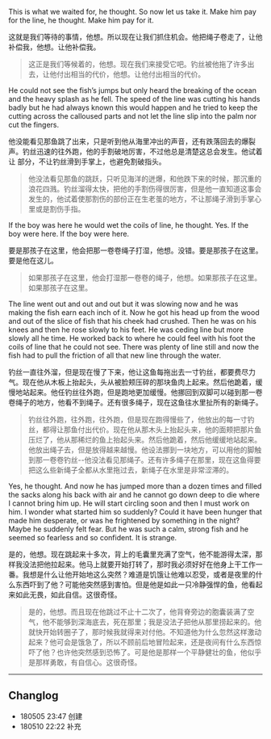 This is what we waited for, he thought. So now let us take it. Make him pay for the line, he thought. Make him pay for it.

这就是我们等待的事情，他想。所以现在让我们抓住机会。他把绳子卷走了，让他补偿我，他想。让他补偿我。

> 这正是我们等候着的，他想。现在我们来接受它吧。钓丝被他拖了许多出去，让他付出相当的代价，他想。让他付出相当的代价。
He could not see the fish’s jumps but only heard the breaking of the ocean and the heavy splash as he fell. The speed of the line was cutting his hands badly but he had always known this would happen and he tried to keep the cutting across the calloused parts and not let the line slip into the palm nor cut the fingers.

他没能看见那鱼跳了出来，只是听到他从海里冲出的声音，还有跌落回去的爆裂声。钓丝迅速的往外跑，他的手割破地厉害，不过他总是清楚这总会发生。他试着让  部分，不让钓丝滑到手掌上，也避免割破指头。

> 他没法看见那鱼的跳跃，只听见海洋的迸爆，和他跌下来的时候，那沉重的浪花四溅。钓丝溜得太快，把他的手割伤得很厉害，但是他一直知道这事会发生的，他试着使那割伤的部份正在生老茧的地方，不让那绳子滑到手掌心里或是割伤手指。
If the boy was here he would wet the coils of line, he thought. Yes. If the boy were here. If the boy were here.

要是那孩子在这里，他会把那一卷卷绳子打湿，他想。没错。要是那孩子在这里。要是他在这儿。

> 如果那孩子在这里，他会打湿那一卷卷的绳子，他想。如果那孩子在这里。如果那孩子在这里。

The line went out and out and out but it was slowing now and he was making the fish earn each inch of it. Now he got his head up from the wood and out of the slice of fish that his cheek had crushed. Then he was on his knees and then he rose slowly to his feet. He was ceding line but more slowly all he time. He worked back to where he could feel with his foot the coils of line that he could not see. There was plenty of line still and now the fish had to pull the friction of all that new line through the water.

钓丝一直往外溜，但是现在慢了下来，他让这鱼每拖出去一寸钓丝，都要费尽力气。现在他从木板上抬起头，头从被脸颊压碎的那块鱼肉上起来。然后他跪着，缓慢地站起来。他任钓丝往外跑，但是跑地更加缓慢。他挪回到双脚可以碰到那一卷卷绳子的地方，他看不到绳子。还有很多绳子，现在这鱼往水里扯所有的新绳子。

> 钓丝往外跑，往外跑，往外跑，但是现在跑得慢些了，他放出的每一寸钓丝，都得让那鱼付出代价。现在他从那木头上抬起头来，他的面颊把那片鱼压烂了，他从那稀烂的鱼上抬起头来。然后他跪着，然后他缓缓地站起来。他放出绳子去，但是放得越来越慢。他设法挪到一块地方，可以用他的脚触到那一卷卷钓丝--他没法看见那绳子。还有许多绳子在那里，现在这鱼得要把这么些新绳子全都从水里拖过去，新绳子在水里是非常涩滞的。
Yes, he thought. And now he has jumped more than a dozen times and filled the sacks along his back with air and he cannot go down deep to die where I cannot bring him up. He will start circling soon and then I must work on him. I wonder what started him so suddenly? Could it have been hunger that made him desperate, or was he frightened by something in the night? Maybe he suddenly felt fear. But he was such a calm, strong fish and he seemed so fearless and so confident. It is strange.

是的，他想。现在跳起来十多次，背上的毛囊里充满了空气，他不能游得太深，那样我没法把他拉起来。他马上就要开始打转了，那时我必须好好在他身上干工作一番。我想是什么让他开始地这么突然？难道是饥饿让他难以忍受，或者是夜里的什么东西吓到了他？可能他突然感到害怕。但是他是如此一只冷静强悍的鱼，他看起来如此无畏，如此自信。这很奇怪。

> 是的，他想。而且现在他跳过不止十二次了，他背脊旁边的胞囊装满了空气，他不能够到深海底去，死在那里；我是没法子把他从那里捞起来的。他就快开始转圈子了，那时候我就得来对付他。不知道他为什么忽然这样激动起来？他可会是饿急了，所以不顾前后地冒险起来，还是夜间有什么东西惊吓了他？也许他突然感到恐怖了。可是他是那样一个平静健壮的鱼，他似乎是那样勇敢，有自信心。这很奇怪。


---
## Changlog
- 180505 23:47 创建
- 180510 22:22 补充